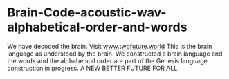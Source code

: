 # Brain-Code-acoustic-wav-alphabetical-order-and-words
We have decoded the brain.
Visit www.twofuture.world
This is the brain language as understood by the brain. We constructed a brain language and the words and the alphabetical order are part of the Genesis language construction in progress.
A NEW BETTER FUTURE FOR ALL
